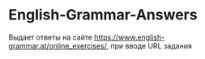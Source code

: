 # English-Grammar-Answers
Выдает ответы на сайте https://www.english-grammar.at/online_exercises/, при вводе URL задания
